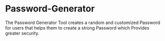 # Password-Generator
The Password Generator Tool creates a random and customized Password for users that helps them to create a strong Password which Provides greater security.
